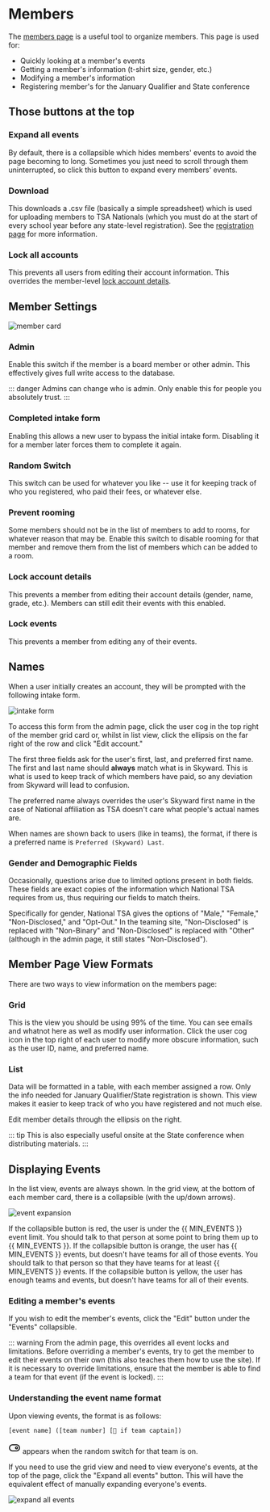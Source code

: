 <script setup>
  import { MIN_EVENTS } from '../../src/lib/constants'
</script>

# Members

The [members page](https://teaming.jhstsa.org/admin/members) is a useful tool to organize members. This page is used for:

- Quickly looking at a member's events
- Getting a member's information (t-shirt size, gender, etc.)
- Modifying a member's information
- Registering member's for the January Qualifier and State conference

## Those buttons at the top

### Expand all events

By default, there is a collapsible which hides members' events to avoid the page becoming to long. Sometimes you just need to scroll through them uninterrupted, so click this button to expand every members' events.

### Download

This downloads a .csv file (basically a simple spreadsheet) which is used for uploading members to TSA Nationals (which you must do at the start of every school year before any state-level registration). See the [registration page](./registration.md#assisted) for more information.

### Lock all accounts

This prevents all users from editing their account information. This overrides the member-level [lock account details](#lock-account-details).

## Member Settings

![member card](member-card-settings.png)

### Admin

Enable this switch if the member is a board member or other admin. This effectively gives full write access to the database.

::: danger
Admins can change who is admin. Only enable this for people you absolutely trust.
:::

### Completed intake form

Enabling this allows a new user to bypass the initial intake form. Disabling it for a member later forces them to complete it again.

### Random Switch

This switch can be used for whatever you like -- use it for keeping track of who you registered, who paid their fees, or whatever else.

### Prevent rooming

Some members should not be in the list of members to add to rooms, for whatever reason that may be. Enable this switch to disable rooming for that member and remove them from the list of members which can be added to a room.

### Lock account details

This prevents a member from editing their account details (gender, name, grade, etc.). Members can still edit their events with this enabled.

### Lock events

This prevents a member from editing any of their events.

## Names

When a user initially creates an account, they will be prompted with the following intake form.

![intake form](intake-form.png)

To access this form from the admin page, click the user cog in the top right of the member grid card or, whilst in list view, click the ellipsis on the far right of the row and click "Edit account."

The first three fields ask for the user's first, last, and preferred first name. The first and last name should **always** match what is in Skyward. This is what is used to keep track of which members have paid, so any deviation from Skyward will lead to confusion.

The preferred name always overrides the user's Skyward first name in the case of National affiliation as TSA doesn't care what people's actual names are.

When names are shown back to users (like in teams), the format, if there is a preferred name is `Preferred (Skyward) Last`.

### Gender and Demographic Fields

Occasionally, questions arise due to limited options present in both fields. These fields are exact copies of the information which National TSA requires from us, thus requiring our fields to match theirs.

Specifically for gender, National TSA gives the options of "Male," "Female," "Non-Disclosed," and "Opt-Out." In the teaming site, "Non-Disclosed" is replaced with "Non-Binary" and "Non-Disclosed" is replaced with "Other" (although in the admin page, it still states "Non-Disclosed").

## Member Page View Formats

There are two ways to view information on the members page:

### Grid

This is the view you should be using 99% of the time. You can see emails and whatnot here as well as modify user information. Click the user cog icon in the top right of each user to modify more obscure information, such as the user ID, name, and preferred name.

### List

Data will be formatted in a table, with each member assigned a row. Only the info needed for January Qualifier/State registration is shown. This view makes it easier to keep track of who you have registered and not much else.

Edit member details through the ellipsis on the right.

::: tip
This is also especially useful onsite at the State conference when distributing materials.
:::

## Displaying Events

In the list view, events are always shown. In the grid view, at the bottom of each member card, there is a collapsible (with the up/down arrows).

![event expansion](event-expansion.png)

If the collapsible button is red, the user is under the {{ MIN_EVENTS }} event limit. You should talk to that person at some point to bring them up to {{ MIN_EVENTS }}.
If the collapsible button is orange, the user has {{ MIN_EVENTS }} events, but doesn't have teams for all of those events. You should talk to that person so that they have teams for at least {{ MIN_EVENTS }} events.
If the collapsible button is yellow, the user has enough teams and events, but doesn't have teams for all of their events.

### Editing a member's events

If you wish to edit the member's events, click the "Edit" button under the "Events" collapsible.

::: warning
From the admin page, this overrides all event locks and limitations. Before overriding a member's events, try to get the member to edit their events on their own (this also teaches them how to use the site). If it is necessary to override limitations, ensure that the member is able to find a team for that event (if the event is locked).
:::

### Understanding the event name format

Upon viewing events, the format is as follows:

```txt
[event name] ([team number] [👑 if team captain])
```

<svg xmlns="http://www.w3.org/2000/svg" style="display: inline" width="24" height="24" viewBox="0 0 24 24" fill="none" stroke="currentColor" stroke-width="2" stroke-linecap="round" stroke-linejoin="round"><rect width="20" height="12" x="2" y="6" rx="6" ry="6"/><circle cx="16" cy="12" r="2"/></svg> appears when the random switch for that team is on.

If you need to use the grid view and need to view everyone's events, at the top of the page, click the "Expand all events" button. This will have the equivalent effect of manually expanding everyone's events.

![expand all events](expand-all-events.png)
